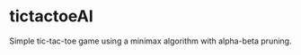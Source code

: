 tictactoeAI
===========

Simple tic-tac-toe game using a minimax algorithm with alpha-beta pruning.
